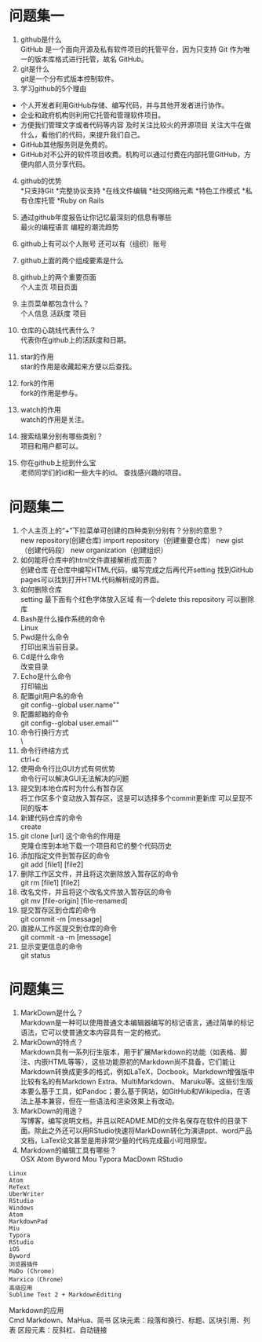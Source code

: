 # 问题集一
1. github是什么  
  GitHub 是一个面向开源及私有软件项目的托管平台，因为只支持 Git 作为唯一的版本库格式进行托管，故名 GitHub。
2. git是什么  
  git是一个分布式版本控制软件。
3. 学习github的5个理由  
  * 个人开发者利用GitHub存储、编写代码，并与其他开发者进行协作。
  * 企业和政府机构则利用它托管和管理软件项目。
  * 方便我们管理文字或者代码等内容  及时关注比较火的开源项目  关注大牛在做什么，看他们的代码，来提升我们自己。
  * GitHub其他服务则是免费的。
  * GitHub对不公开的软件项目收费。机构可以通过付费在内部托管GitHub，方便内部人员分享代码。
4. github的优势  
  *只支持Git
  *完整协议支持
  *在线文件编辑
  *社交网络元素
  *特色工作模式
  *私有仓库托管
  *Ruby on Rails
5. 通过github年度报告让你记忆最深刻的信息有哪些  
  最火的编程语言
  编程的潮流趋势

6. github上有可以个人账号 还可以有（组织）账号
7. github上面的两个组成要素是什么  
8. github上的两个重要页面  
  个人主页  项目页面
9. 主页菜单都包含什么？  
  个人信息   活跃度   项目
10. 仓库的心跳线代表什么？  
  代表你在github上的活跃度和日期。
11. star的作用  
  star的作用是收藏起来方便以后查找。
12. fork的作用  
  fork的作用是参与。
13. watch的作用  
  watch的作用是关注。
14. 搜索结果分别有哪些类别？  
  项目和用户都可以。
15. 你在github上挖到什么宝  
  老师同学们的id和一些大牛的id。
  查找感兴趣的项目。
# 问题集二
1. 个人主页上的“+”下拉菜单可创建的四种类别分别有？分别的意思？  
  new repository(创建仓库) import repository（创建重要仓库） new gist（创建代码段） new organization（创建组织）
2. 如何能将仓库中的html文件直接解析成页面？  
  创建仓库 在仓库中编写HTML代码，编写完成之后再代开setting 找到GitHub pages可以找到打开HTML代码解析成的界面。
3. 如何删除仓库  
  setting 最下面有个红色字体放入区域 有一个delete this repository 可以删除库
4. Bash是什么操作系统的命令  
  Linux
5. Pwd是什么命令  
  打印出来当前目录。
6. Cd是什么命令  
  改变目录
7. Echo是什么命令  
  打印输出
8. 配置git用户名的命令  
  git config--global user.name""
9. 配置邮箱的命令  
  git config--global user.email""
10. 命令行换行方式  
  \
11. 命令行终结方式  
  ctrl+c
12. 使用命令行比GUI方式有何优势  
  命令行可以解决GUI无法解决的问题
13. 提交到本地仓库时为什么有暂存区  
  将工作区多个变动放入暂存区，这是可以选择多个commit更新库 可以呈现不同的版本
14. 新建代码仓库的命令  
  create
15. git clone [url] 这个命令的作用是  
  克隆仓库到本地下载一个项目和它的整个代码历史
16. 添加指定文件到暂存区的命令  
  git add [file1] [file2]
17. 删除工作区文件，并且将这次删除放入暂存区的命令  
  git rm [file1] [file2]
18. 改名文件，并且将这个改名文件放入暂存区的命令  
  git mv [file-origin] [file-renamed]
19. 提交暂存区到仓库的命令  
  git commit -m [message]
20. 直接从工作区提交到仓库的命令  
  git commit -a -m [message]
21. 显示变更信息的命令  
  git status


# 问题集三
  1. MarkDown是什么？  
  Markdown是一种可以使用普通文本编辑器编写的标记语言，通过简单的标记语法，它可以使普通文本内容具有一定的格式。
  2. MarkDown的特点？  
  Markdown具有一系列衍生版本，用于扩展Markdown的功能（如表格、脚注、内嵌HTML等等），这些功能原初的Markdown尚不具备，它们能让Markdown转换成更多的格式，例如LaTeX，Docbook。Markdown增强版中比较有名的有Markdown Extra、MultiMarkdown、 Maruku等。这些衍生版本要么基于工具，如Pandoc；要么基于网站，如GitHub和Wikipedia，在语法上基本兼容，但在一些语法和渲染效果上有改动。
  3. MarkDown的用途？  
  写博客，编写说明文档，并且以README.MD的文件名保存在软件的目录下面。除此之外还可以用RStudio快速将MarkDown转化为演讲ppt、word产品文档，LaTex论文甚至是用非常少量的代码完成最小可用原型。
  4. Markdown的编辑工具有哪些？  
      OSX
    Atom
    Byword
    Mou
    Typora
    MacDown
    RStudio

    Linux
    Atom
    ReText
    UberWriter
    RStudio
    Windows
    Atom
    MarkdownPad
    Miu
    Typora
    RStudio
    iOS
    Byword
    浏览器插件
    MaDo (Chrome)
    Marxico（Chrome）
    高级应用
    Sublime Text 2 + MarkdownEditing 
  Markdown的应用  
  Cmd Markdown、MaHua、简书
  区块元素：段落和换行、标题、区块引用、列表 区段元素：反斜杠、自动链接  
